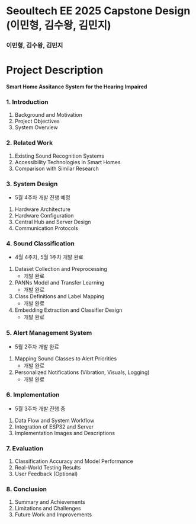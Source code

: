 # Seoultech EE 2025 Capstone Design (이민형, 김수왕, 김민지)
### 이민형, 김수왕, 김민지 

# Project Description

**Smart Home Assitance System for the Hearing Impaired**

### 1. Introduction
1. Background and Motivation  
2. Project Objectives  
3. System Overview  

### 2. Related Work
1. Existing Sound Recognition Systems  
2. Accessibility Technologies in Smart Homes  
3. Comparison with Similar Research  

### 3. System Design
- 5월 4주차 개발 진행 예정 
1. Hardware Architecture  
2. Hardware Configuration  
3. Central Hub and Server Design  
4. Communication Protocols  

### 4. Sound Classification
- 4월 4주차, 5월 1주차 개발 완료 
1. Dataset Collection and Preprocessing  
    - 개발 완료 
2. PANNs Model and Transfer Learning  
    - 개발 완료 
3. Class Definitions and Label Mapping
    - 개발 완료 
4. Embedding Extraction and Classifier Design  
    - 개발 완료 

### 5. Alert Management System
- 5월 2주차 개발 완료 
1. Mapping Sound Classes to Alert Priorities 
    - 개발 완료
2. Personalized Notifications (Vibration, Visuals, Logging)  
    - 개발 완료 

### 6. Implementation 
- 5월 3주차 개발 진행 중
1. Data Flow and System Workflow  
2. Integration of ESP32 and Server  
3. Implementation Images and Descriptions  

### 7. Evaluation
1. Classification Accuracy and Model Performance  
2. Real-World Testing Results  
3. User Feedback (Optional)  

### 8. Conclusion
1. Summary and Achievements  
2. Limitations and Challenges  
3. Future Work and Improvements  
